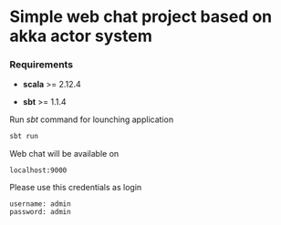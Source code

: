 # Simple web chat project based on akka actor system

### Requirements

* **scala** >= 2.12.4

* **sbt** >= 1.1.4


Run *sbt* command for lounching application

```scala
sbt run
```

Web chat will be available on

`localhost:9000`

Please use this credentials as login

```
username: admin
password: admin
```
